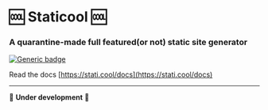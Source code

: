 # 🆒 Staticool 🆒

### A quarantine-made full featured(or not) static site generator 
[![Generic badge](https://img.shields.io/badge/Cool%3F-Yes-<COLOR>.svg)](https://shields.io/)

Read the docs [https://stati.cool/docs](https://stati.cool/docs)
***
👷 __Under development__ 👷
